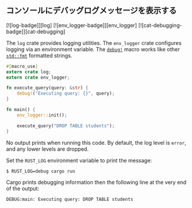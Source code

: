 ## コンソールにデバッグログメッセージを表示する

[![log-badge]][log] [![env_logger-badge]][env_logger] [![cat-debugging-badge]][cat-debugging]

The `log` crate provides logging utilities. The `env_logger` crate configures
logging via an environment variable.  The [`debug!`] macro works like other
[`std::fmt`] formatted strings.

```rust
#[macro_use]
extern crate log;
extern crate env_logger;

fn execute_query(query: &str) {
    debug!("Executing query: {}", query);
}

fn main() {
    env_logger::init();

    execute_query("DROP TABLE students");
}
```

No output prints when running this code. By default, the
log level is `error`, and any lower levels are dropped.

Set the `RUST_LOG` environment variable to print the message:

```
$ RUST_LOG=debug cargo run
```

Cargo prints debugging information then the
following line at the very end of the output:

```
DEBUG:main: Executing query: DROP TABLE students
```

[`debug!`]: https://docs.rs/log/*/log/macro.debug.html
[`std::fmt`]: https://doc.rust-lang.org/std/fmt/
